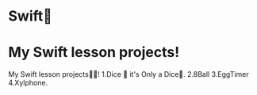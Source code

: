 # Swift🤯
# My Swift lesson projects!
My Swift lesson projects👨‍💻!
1.Dice 🎲
it's Only a Dice🫠.
2.8Ball
3.EggTimer
4.Xylphone.
